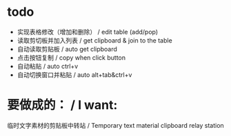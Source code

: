# todo

- 实现表格修改（增加和删除） / edit table (add/pop)
- 读取剪切板并加入列表 / get clipboard & join to the table
- 自动读取剪贴板 / auto get clipboard
- 点击按钮复制 / copy when click button
- 自动粘贴 / auto ctrl+v
- 自动切换窗口并粘贴 / auto alt+tab&ctrl+v

# 要做成的： / I want:

临时文字素材的剪贴板中转站 / Temporary text material clipboard relay station